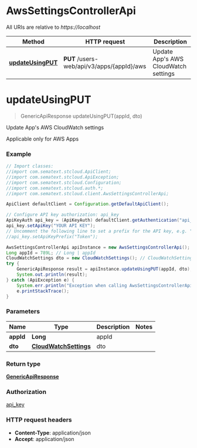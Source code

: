 # AwsSettingsControllerApi

All URIs are relative to *https://localhost*

Method | HTTP request | Description
------------- | ------------- | -------------
[**updateUsingPUT**](AwsSettingsControllerApi.md#updateUsingPUT) | **PUT** /users-web/api/v3/apps/{appId}/aws | Update App&#39;s AWS CloudWatch settings


<a name="updateUsingPUT"></a>
# **updateUsingPUT**
> GenericApiResponse updateUsingPUT(appId, dto)

Update App&#39;s AWS CloudWatch settings

Applicable only for AWS Apps

### Example
```java
// Import classes:
//import com.sematext.stcloud.ApiClient;
//import com.sematext.stcloud.ApiException;
//import com.sematext.stcloud.Configuration;
//import com.sematext.stcloud.auth.*;
//import com.sematext.stcloud.client.AwsSettingsControllerApi;

ApiClient defaultClient = Configuration.getDefaultApiClient();

// Configure API key authorization: api_key
ApiKeyAuth api_key = (ApiKeyAuth) defaultClient.getAuthentication("api_key");
api_key.setApiKey("YOUR API KEY");
// Uncomment the following line to set a prefix for the API key, e.g. "Token" (defaults to null)
//api_key.setApiKeyPrefix("Token");

AwsSettingsControllerApi apiInstance = new AwsSettingsControllerApi();
Long appId = 789L; // Long | appId
CloudWatchSettings dto = new CloudWatchSettings(); // CloudWatchSettings | dto
try {
    GenericApiResponse result = apiInstance.updateUsingPUT(appId, dto);
    System.out.println(result);
} catch (ApiException e) {
    System.err.println("Exception when calling AwsSettingsControllerApi#updateUsingPUT");
    e.printStackTrace();
}
```

### Parameters

Name | Type | Description  | Notes
------------- | ------------- | ------------- | -------------
 **appId** | **Long**| appId |
 **dto** | [**CloudWatchSettings**](CloudWatchSettings.md)| dto |

### Return type

[**GenericApiResponse**](GenericApiResponse.md)

### Authorization

[api_key](../README.md#api_key)

### HTTP request headers

 - **Content-Type**: application/json
 - **Accept**: application/json

